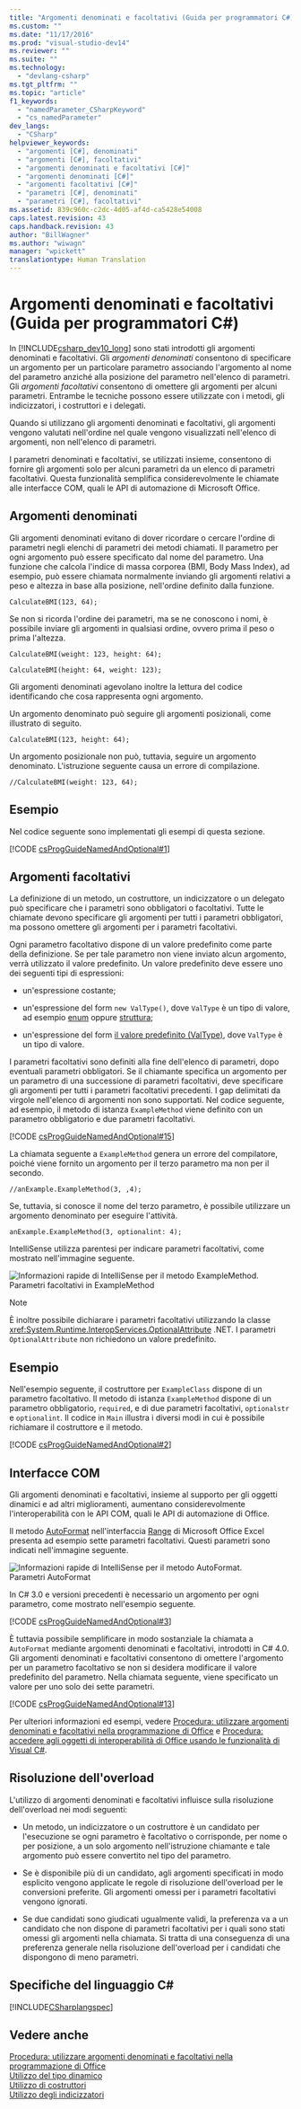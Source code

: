 ```yaml
---
title: "Argomenti denominati e facoltativi (Guida per programmatori C#) | Microsoft Docs"
ms.custom: ""
ms.date: "11/17/2016"
ms.prod: "visual-studio-dev14"
ms.reviewer: ""
ms.suite: ""
ms.technology: 
  - "devlang-csharp"
ms.tgt_pltfrm: ""
ms.topic: "article"
f1_keywords: 
  - "namedParameter_CSharpKeyword"
  - "cs_namedParameter"
dev_langs: 
  - "CSharp"
helpviewer_keywords: 
  - "argomenti [C#], denominati"
  - "argomenti [C#], facoltativi"
  - "argomenti denominati e facoltativi [C#]"
  - "argomenti denominati [C#]"
  - "argomenti facoltativi [C#]"
  - "parametri [C#], denominati"
  - "parametri [C#], facoltativi"
ms.assetid: 839c960c-c2dc-4d05-af4d-ca5428e54008
caps.latest.revision: 43
caps.handback.revision: 43
author: "BillWagner"
ms.author: "wiwagn"
manager: "wpickett"
translationtype: Human Translation
---
```

# Argomenti denominati e facoltativi (Guida per programmatori C#)
In [!INCLUDE[csharp_dev10_long](../../../csharp/programming-guide/classes-and-structs/includes/csharp_dev10_long_md.md)] sono stati introdotti gli argomenti denominati e facoltativi.  Gli *argomenti denominati* consentono di specificare un argomento per un particolare parametro associando l'argomento al nome del parametro anziché alla posizione del parametro nell'elenco di parametri.  Gli *argomenti facoltativi* consentono di omettere gli argomenti per alcuni parametri.  Entrambe le tecniche possono essere utilizzate con i metodi, gli indicizzatori, i costruttori e i delegati.  
  
 Quando si utilizzano gli argomenti denominati e facoltativi, gli argomenti vengono valutati nell'ordine nel quale vengono visualizzati nell'elenco di argomenti, non nell'elenco di parametri.  
  
 I parametri denominati e facoltativi, se utilizzati insieme, consentono di fornire gli argomenti solo per alcuni parametri da un elenco di parametri facoltativi.  Questa funzionalità semplifica considerevolmente le chiamate alle interfacce COM, quali le API di automazione di Microsoft Office.  
  
## Argomenti denominati  
 Gli argomenti denominati evitano di dover ricordare o cercare l'ordine di parametri negli elenchi di parametri dei metodi chiamati.  Il parametro per ogni argomento può essere specificato dal nome del parametro.  Una funzione che calcola l'indice di massa corporea \(BMI, Body Mass Index\), ad esempio, può essere chiamata normalmente inviando gli argomenti relativi a peso e altezza in base alla posizione, nell'ordine definito dalla funzione.  
  
 `CalculateBMI(123, 64);`  
  
 Se non si ricorda l'ordine dei parametri, ma se ne conoscono i nomi, è possibile inviare gli argomenti in qualsiasi ordine, ovvero prima il peso o prima l'altezza.  
  
 `CalculateBMI(weight: 123, height: 64);`  
  
 `CalculateBMI(height: 64, weight: 123);`  
  
 Gli argomenti denominati agevolano inoltre la lettura del codice identificando che cosa rappresenta ogni argomento.  
  
 Un argomento denominato può seguire gli argomenti posizionali, come illustrato di seguito.  
  
 `CalculateBMI(123, height: 64);`  
  
 Un argomento posizionale non può, tuttavia, seguire un argomento denominato.  L'istruzione seguente causa un errore di compilazione.  
  
 `//CalculateBMI(weight: 123, 64);`  
  
## Esempio  
 Nel codice seguente sono implementati gli esempi di questa sezione.  
  
 [!CODE [csProgGuideNamedAndOptional#1](../CodeSnippet/VS_Snippets_VBCSharp/csprogguidenamedandoptional#1)]  
  
## Argomenti facoltativi  
 La definizione di un metodo, un costruttore, un indicizzatore o un delegato può specificare che i parametri sono obbligatori o facoltativi.  Tutte le chiamate devono specificare gli argomenti per tutti i parametri obbligatori, ma possono omettere gli argomenti per i parametri facoltativi.  
  
 Ogni parametro facoltativo dispone di un valore predefinito come parte della definizione.  Se per tale parametro non viene inviato alcun argomento, verrà utilizzato il valore predefinito.  Un valore predefinito deve essere uno dei seguenti tipi di espressioni:  
  
-   un'espressione costante;  
  
-   un'espressione del form `new ValType()`, dove  `ValType` è un tipo di valore, ad esempio  [enum](../../../csharp/language-reference/keywords/enum.md) oppure  [struttura](../../../csharp/programming-guide/classes-and-structs/structs.md);  
  
-   un'espressione del form [il valore predefinito \(ValType\)](../../../csharp/programming-guide/generics/default-keyword-in-generic-code.md), dove  `ValType` è un tipo di valore.  
  
 I parametri facoltativi sono definiti alla fine dell'elenco di parametri, dopo eventuali parametri obbligatori.  Se il chiamante specifica un argomento per un parametro di una successione di parametri facoltativi, deve specificare gli argomenti per tutti i parametri facoltativi precedenti.  I gap delimitati da virgole nell'elenco di argomenti non sono supportati.  Nel codice seguente, ad esempio, il metodo di istanza `ExampleMethod` viene definito con un parametro obbligatorio e due parametri facoltativi.  
  
 [!CODE [csProgGuideNamedAndOptional#15](../CodeSnippet/VS_Snippets_VBCSharp/csprogguidenamedandoptional#15)]  
  
 La chiamata seguente a `ExampleMethod` genera un errore del compilatore, poiché viene fornito un argomento per il terzo parametro ma non per il secondo.  
  
 `//anExample.ExampleMethod(3, ,4);`  
  
 Se, tuttavia, si conosce il nome del terzo parametro, è possibile utilizzare un argomento denominato per eseguire l'attività.  
  
 `anExample.ExampleMethod(3, optionalint: 4);`  
  
 IntelliSense utilizza parentesi per indicare parametri facoltativi, come mostrato nell'immagine seguente.  
  
 ![Informazioni rapide di IntelliSense per il metodo ExampleMethod.](../../../csharp/programming-guide/classes-and-structs/media/optional_parameters.png "Optional\_Parameters")  
Parametri facoltativi in ExampleMethod  
  
> [!NOTE]
>  È inoltre possibile dichiarare i parametri facoltativi utilizzando la classe <xref:System.Runtime.InteropServices.OptionalAttribute> .NET.  I parametri `OptionalAttribute` non richiedono un valore predefinito.  
  
## Esempio  
 Nell'esempio seguente, il costruttore per `ExampleClass` dispone di un parametro facoltativo.  Il metodo di istanza `ExampleMethod` dispone di un parametro obbligatorio, `required`, e di due parametri facoltativi, `optionalstr` e `optionalint`.  Il codice in `Main` illustra i diversi modi in cui è possibile richiamare il costruttore e il metodo.  
  
 [!CODE [csProgGuideNamedAndOptional#2](../CodeSnippet/VS_Snippets_VBCSharp/csprogguidenamedandoptional#2)]  
  
## Interfacce COM  
 Gli argomenti denominati e facoltativi, insieme al supporto per gli oggetti dinamici e ad altri miglioramenti, aumentano considerevolmente l'interoperabilità con le API COM, quali le API di automazione di Office.  
  
 Il metodo [AutoFormat](http://go.microsoft.com/fwlink/?LinkId=148201) nell'interfaccia [Range](http://go.microsoft.com/fwlink/?LinkId=148196) di Microsoft Office Excel presenta ad esempio sette parametri facoltativi.  Questi parametri sono indicati nell'immagine seguente.  
  
 ![Informazioni rapide di IntelliSense per il metodo AutoFormat.](../../../csharp/programming-guide/classes-and-structs/media/autoformat_parameters.png "AutoFormat\_Parameters")  
Parametri AutoFormat  
  
 In C\# 3.0 e versioni precedenti è necessario un argomento per ogni parametro, come mostrato nell'esempio seguente.  
  
 [!CODE [csProgGuideNamedAndOptional#3](../CodeSnippet/VS_Snippets_VBCSharp/csprogguidenamedandoptional#3)]  
  
 È tuttavia possibile semplificare in modo sostanziale la chiamata a `AutoFormat` mediante argomenti denominati e facoltativi, introdotti in C\# 4.0.  Gli argomenti denominati e facoltativi consentono di omettere l'argomento per un parametro facoltativo se non si desidera modificare il valore predefinito del parametro.  Nella chiamata seguente, viene specificato un valore per uno solo dei sette parametri.  
  
 [!CODE [csProgGuideNamedAndOptional#13](../CodeSnippet/VS_Snippets_VBCSharp/csprogguidenamedandoptional#13)]  
  
 Per ulteriori informazioni ed esempi, vedere [Procedura: utilizzare argomenti denominati e facoltativi nella programmazione di Office](../../../csharp/programming-guide/classes-and-structs/how-to-use-named-and-optional-arguments-in-office-programming.md) e [Procedura: accedere agli oggetti di interoperabilità di Office usando le funzionalità di Visual C\#](../../../csharp/programming-guide/interop/how-to-access-office-onterop-objects.md).  
  
## Risoluzione dell'overload  
 L'utilizzo di argomenti denominati e facoltativi influisce sulla risoluzione dell'overload nei modi seguenti:  
  
-   Un metodo, un indicizzatore o un costruttore è un candidato per l'esecuzione se ogni parametro è facoltativo o corrisponde, per nome o per posizione, a un solo argomento nell'istruzione chiamante e tale argomento può essere convertito nel tipo del parametro.  
  
-   Se è disponibile più di un candidato, agli argomenti specificati in modo esplicito vengono applicate le regole di risoluzione dell'overload per le conversioni preferite.  Gli argomenti omessi per i parametri facoltativi vengono ignorati.  
  
-   Se due candidati sono giudicati ugualmente validi, la preferenza va a un candidato che non dispone di parametri facoltativi per i quali sono stati omessi gli argomenti nella chiamata.  Si tratta di una conseguenza di una preferenza generale nella risoluzione dell'overload per i candidati che dispongono di meno parametri.  
  
## Specifiche del linguaggio C\#  
 [!INCLUDE[CSharplangspec](../../../csharp/language-reference/keywords/includes/csharplangspec_md.md)]  
  
## Vedere anche  
 [Procedura: utilizzare argomenti denominati e facoltativi nella programmazione di Office](../../../csharp/programming-guide/classes-and-structs/how-to-use-named-and-optional-arguments-in-office-programming.md)   
 [Utilizzo del tipo dinamico](../../../csharp/programming-guide/types/using-type-dynamic.md)   
 [Utilizzo di costruttori](../../../csharp/programming-guide/classes-and-structs/using-constructors.md)   
 [Utilizzo degli indicizzatori](../../../csharp/programming-guide/indexers/using-indexers.md)
